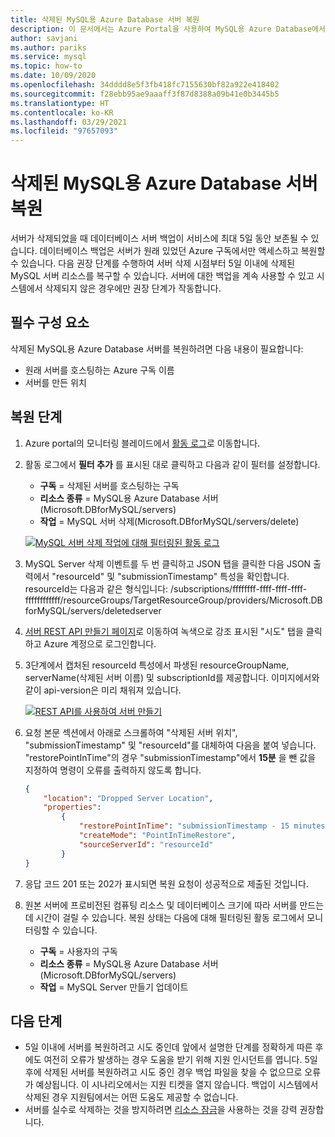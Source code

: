 ```yaml
---
title: 삭제된 MySQL용 Azure Database 서버 복원
description: 이 문서에서는 Azure Portal을 사용하여 MySQL용 Azure Database에서 삭제된 서버를 복원하는 방법을 설명합니다.
author: savjani
ms.author: pariks
ms.service: mysql
ms.topic: how-to
ms.date: 10/09/2020
ms.openlocfilehash: 34dddd8e5f3fb418fc7155630bf82a922e418402
ms.sourcegitcommit: f28ebb95ae9aaaff3f87d8388a09b41e0b3445b5
ms.translationtype: HT
ms.contentlocale: ko-KR
ms.lasthandoff: 03/29/2021
ms.locfileid: "97657093"
---
```

# <a name="restore-a-dropped-azure-database-for-mysql-server"></a>삭제된 MySQL용 Azure Database 서버 복원

서버가 삭제되었을 때 데이터베이스 서버 백업이 서비스에 최대 5일 동안 보존될 수 있습니다. 데이터베이스 백업은 서버가 원래 있었던 Azure 구독에서만 액세스하고 복원할 수 있습니다. 다음 권장 단계를 수행하여 서버 삭제 시점부터 5일 이내에 삭제된 MySQL 서버 리소스를 복구할 수 있습니다. 서버에 대한 백업을 계속 사용할 수 있고 시스템에서 삭제되지 않은 경우에만 권장 단계가 작동합니다. 

## <a name="pre-requisites"></a>필수 구성 요소
삭제된 MySQL용 Azure Database 서버를 복원하려면 다음 내용이 필요합니다:
- 원래 서버를 호스팅하는 Azure 구독 이름
- 서버를 만든 위치

## <a name="steps-to-restore"></a>복원 단계

1. Azure portal의 모니터링 블레이드에서 [활동 로그](https://ms.portal.azure.com/#blade/Microsoft_Azure_ActivityLog/ActivityLogBlade)로 이동합니다. 

2. 활동 로그에서 **필터 추가** 를 표시된 대로 클릭하고 다음과 같이 필터를 설정합니다. 

    - **구독** = 삭제된 서버를 호스팅하는 구독
    - **리소스 종류** = MySQL용 Azure Database 서버(Microsoft.DBforMySQL/servers) 
    - **작업** = MySQL 서버 삭제(Microsoft.DBforMySQL/servers/delete) 
 
     [![MySQL 서버 삭제 작업에 대해 필터링된 활동 로그](./media/howto-restore-dropped-server/activity-log.png)](./media/howto-restore-dropped-server/activity-log.png#lightbox)
   
 3. MySQL Server 삭제 이벤트를 두 번 클릭하고 JSON 탭을 클릭한 다음 JSON 출력에서 "resourceId" 및 "submissionTimestamp" 특성을 확인합니다. resourceId는 다음과 같은 형식입니다: /subscriptions/ffffffff-ffff-ffff-ffff-ffffffffffff/resourceGroups/TargetResourceGroup/providers/Microsoft.DBforMySQL/servers/deletedserver
 
 4. [서버 REST API 만들기 페이지](/rest/api/mysql/servers/create)로 이동하여 녹색으로 강조 표시된 "시도" 탭을 클릭하고 Azure 계정으로 로그인합니다.
 
 5. 3단계에서 캡처된 resourceId 특성에서 파생된 resourceGroupName, serverName(삭제된 서버 이름) 및 subscriptionId를 제공합니다. 이미지에서와 같이 api-version은 미리 채워져 있습니다.
 
     [![REST API를 사용하여 서버 만들기](./media/howto-restore-dropped-server/create-server-from-rest-api.png)](./media/howto-restore-dropped-server/create-server-from-rest-api.png#lightbox)
  
 6. 요청 본문 섹션에서 아래로 스크롤하여 "삭제된 서버 위치", "submissionTimestamp" 및 "resourceId"를 대체하여 다음을 붙여 넣습니다. "restorePointInTime"의 경우 "submissionTimestamp"에서 **15분** 을 뺀 값을 지정하여 명령이 오류를 출력하지 않도록 합니다.
 
    ```json
    {
        "location": "Dropped Server Location",  
        "properties": 
            {
                "restorePointInTime": "submissionTimestamp - 15 minutes",
                "createMode": "PointInTimeRestore",
                "sourceServerId": "resourceId"
            }
    }
    ```

7. 응답 코드 201 또는 202가 표시되면 복원 요청이 성공적으로 제출된 것입니다. 

8. 원본 서버에 프로비전된 컴퓨팅 리소스 및 데이터베이스 크기에 따라 서버를 만드는 데 시간이 걸릴 수 있습니다. 복원 상태는 다음에 대해 필터링된 활동 로그에서 모니터링할 수 있습니다. 
   - **구독** = 사용자의 구독
   - **리소스 종류** = MySQL용 Azure Database 서버(Microsoft.DBforMySQL/servers) 
   - **작업** = MySQL Server 만들기 업데이트

## <a name="next-steps"></a>다음 단계
- 5일 이내에 서버를 복원하려고 시도 중인데 앞에서 설명한 단계를 정확하게 따른 후에도 여전히 오류가 발생하는 경우 도움을 받기 위해 지원 인시던트를 엽니다. 5일 후에 삭제된 서버를 복원하려고 시도 중인 경우 백업 파일을 찾을 수 없으므로 오류가 예상됩니다. 이 시나리오에서는 지원 티켓을 열지 않습니다. 백업이 시스템에서 삭제된 경우 지원팀에서는 어떤 도움도 제공할 수 없습니다. 
- 서버를 실수로 삭제하는 것을 방지하려면 [리소스 잠금](https://techcommunity.microsoft.com/t5/azure-database-for-mysql/preventing-the-disaster-of-accidental-deletion-for-your-mysql/ba-p/825222)을 사용하는 것을 강력 권장합니다.